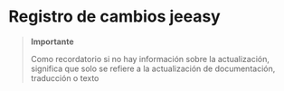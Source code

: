 # Registro de cambios jeeasy

>**Importante**
>
>Como recordatorio si no hay información sobre la actualización, significa que solo se refiere a la actualización de documentación, traducción o texto
